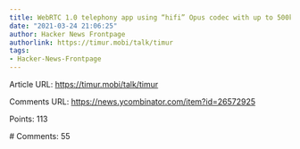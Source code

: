 ```yaml
---
title: WebRTC 1.0 telephony app using “hifi” Opus codec with up to 500kbs bitrate
date: "2021-03-24 21:06:25"
author: Hacker News Frontpage
authorlink: https://timur.mobi/talk/timur
tags:
- Hacker-News-Frontpage
---
```


<p>Article URL: <a href="https://timur.mobi/talk/timur">https://timur.mobi/talk/timur</a></p>
<p>Comments URL: <a href="https://news.ycombinator.com/item?id=26572925">https://news.ycombinator.com/item?id=26572925</a></p>
<p>Points: 113</p>
<p># Comments: 55</p>

